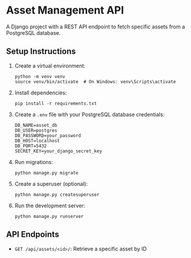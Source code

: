 # Asset Management API

A Django project with a REST API endpoint to fetch specific assets from a PostgreSQL database.

## Setup Instructions

1. Create a virtual environment:
   ```
   python -m venv venv
   source venv/bin/activate  # On Windows: venv\Scripts\activate
   ```

2. Install dependencies:
   ```
   pip install -r requirements.txt
   ```

3. Create a `.env` file with your PostgreSQL database credentials:
   ```
   DB_NAME=asset_db
   DB_USER=postgres
   DB_PASSWORD=your_password
   DB_HOST=localhost
   DB_PORT=5432
   SECRET_KEY=your_django_secret_key
   ```

4. Run migrations:
   ```
   python manage.py migrate
   ```

5. Create a superuser (optional):
   ```
   python manage.py createsuperuser
   ```

6. Run the development server:
   ```
   python manage.py runserver
   ```

## API Endpoints

- `GET /api/assets/<id>/`: Retrieve a specific asset by ID
